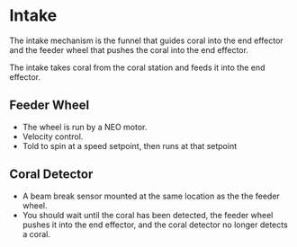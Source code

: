 # Intake

The intake mechanism is the funnel that guides coral into the end effector and the feeder wheel that pushes the coral into the end effector.

The intake takes coral from the coral station and feeds it into the end effector.


## Feeder Wheel
- The wheel is run by a NEO motor.
- Velocity control.
- Told to spin at a speed setpoint, then runs at that setpoint

## Coral Detector
- A beam break sensor mounted at the same location as the the feeder wheel.
- You should wait until the coral has been detected, the feeder wheel pushes it into the end effector, and the coral detector no longer detects a coral.
